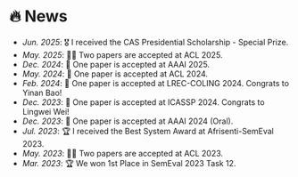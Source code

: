 # 🔥 News- *Jun. 2025*: 🎖 I received the CAS Presidential Scholarship - Special Prize.- *May. 2025*: 🎉🎉 Two papers are accepted at ACL 2025.- *Dec. 2024*: 🎉 One paper is accepted at AAAI 2025.- *May. 2024*: 🎉 One paper is accepted at ACL 2024.- *Feb. 2024*: 🎉 One paper is accepted at LREC-COLING 2024. Congrats to Yinan Bao!- *Dec. 2023*: 🎉 One paper is accepted at ICASSP 2024. Congrats to Lingwei Wei!- *Dec. 2023*: 🎉 One paper is accepted at AAAI 2024 (Oral).- *Jul. 2023*: 🏆 I received the Best System Award at Afrisenti-SemEval 2023.- *May. 2023*: 🎉🎉 Two papers are accepted at ACL 2023.- *Mar. 2023*: 🏆 We won 1st Place in SemEval 2023 Task 12.